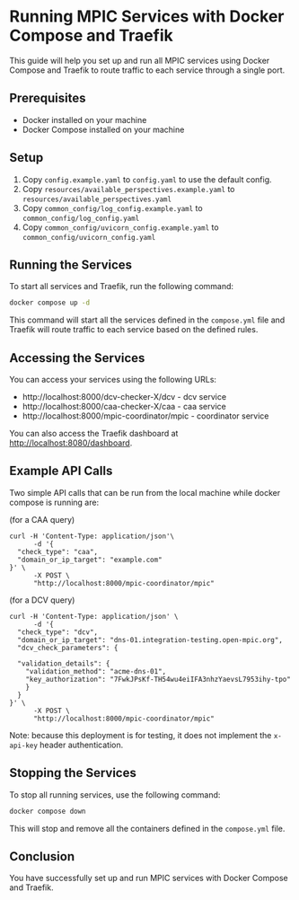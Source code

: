 # Running MPIC Services with Docker Compose and Traefik

This guide will help you set up and run all MPIC services using Docker Compose and Traefik to route traffic to each service through a single port.

## Prerequisites

- Docker installed on your machine
- Docker Compose installed on your machine

## Setup

1. Copy `config.example.yaml` to `config.yaml` to use the default config.
2. Copy `resources/available_perspectives.example.yaml` to `resources/available_perspectives.yaml`
3. Copy `common_config/log_config.example.yaml` to `common_config/log_config.yaml`
4. Copy `common_config/uvicorn_config.example.yaml` to `common_config/uvicorn_config.yaml`

## Running the Services

To start all services and Traefik, run the following command:

```sh
docker compose up -d
```

This command will start all the services defined in the `compose.yml` file and Traefik will route traffic to each service based on the defined rules.

## Accessing the Services

You can access your services using the following URLs:

- http://localhost:8000/dcv-checker-X/dcv - dcv service
- http://localhost:8000/caa-checker-X/caa - caa service
- http://localhost:8000/mpic-coordinator/mpic - coordinator service

You can also access the Traefik dashboard at [http://localhost:8080/dashboard](http://localhost:8080/dashboard).

## Example API Calls

Two simple API calls that can be run from the local machine while docker compose is running are:

(for a CAA query)

```
curl -H 'Content-Type: application/json'\
      -d '{
  "check_type": "caa",
  "domain_or_ip_target": "example.com"
}' \
      -X POST \
      "http://localhost:8000/mpic-coordinator/mpic"
```

(for a DCV query)
```
curl -H 'Content-Type: application/json' \
      -d '{
  "check_type": "dcv",
  "domain_or_ip_target": "dns-01.integration-testing.open-mpic.org",
  "dcv_check_parameters": {

  "validation_details": {
    "validation_method": "acme-dns-01",
    "key_authorization": "7FwkJPsKf-TH54wu4eiIFA3nhzYaevsL7953ihy-tpo"
    }
  }
}' \
      -X POST \
      "http://localhost:8000/mpic-coordinator/mpic"
```

Note: because this deployment is for testing, it does not implement the `x-api-key` header authentication.

## Stopping the Services

To stop all running services, use the following command:

```sh
docker compose down
```

This will stop and remove all the containers defined in the `compose.yml` file.

## Conclusion

You have successfully set up and run MPIC services with Docker Compose and Traefik.
